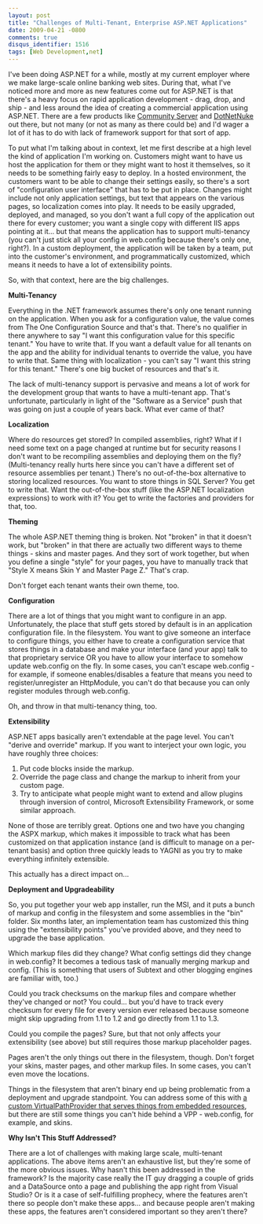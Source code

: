 ```yaml
---
layout: post
title: "Challenges of Multi-Tenant, Enterprise ASP.NET Applications"
date: 2009-04-21 -0800
comments: true
disqus_identifier: 1516
tags: [Web Development,net]
---
```

I've been doing ASP.NET for a while, mostly at my current employer where
we make large-scale online banking web sites. During that, what I've
noticed more and more as new features come out for ASP.NET is that
there's a heavy focus on rapid application development - drag, drop, and
ship - and less around the idea of creating a commercial application
using ASP.NET. There are a few products like [Community
Server](http://communityserver.com/) and
[DotNetNuke](http://www.dotnetnuke.com) out there, but not many (or not
as many as there could be) and I'd wager a lot of it has to do with lack
of framework support for that sort of app.

To put what I'm talking about in context, let me first describe at a
high level the kind of application I'm working on. Customers might want
to have us host the application for them or they might want to host it
themselves, so it needs to be something fairly easy to deploy. In a
hosted environment, the customers want to be able to change their
settings easily, so there's a sort of "configuration user interface"
that has to be put in place. Changes might include not only application
settings, but text that appears on the various pages, so localization
comes into play. It needs to be easily upgraded, deployed, and managed,
so you don't want a full copy of the application out there for every
customer; you want a single copy with different IIS apps pointing at
it... but that means the application has to support multi-tenancy (you
can't just stick all your config in web.config because there's only one,
right?). In a custom deployment, the application will be taken by a
team, put into the customer's environment, and programmatically
customized, which means it needs to have a lot of extensibility points.

So, with that context, here are the big challenges.

**Multi-Tenancy**

Everything in the .NET framework assumes there's only one tenant running
on the application. When you ask for a configuration value, the value
comes from The One Configuration Source and that's that. There's no
qualifier in there anywhere to say "I want this configuration value for
this specific tenant." You have to write that. If you want a default
value for all tenants on the app and the ability for individual tenants
to override the value, you have to write that. Same thing with
localization - you can't say "I want this string for this tenant."
There's one big bucket of resources and that's it.

The lack of multi-tenancy support is pervasive and means a lot of work
for the development group that wants to have a multi-tenant app. That's
unfortunate, particularly in light of the "Software as a Service" push
that was going on just a couple of years back. What ever came of that?

**Localization**

Where do resources get stored? In compiled assemblies, right? What if I
need some text on a page changed at runtime but for security reasons I
don't want to be recompiling assemblies and deploying them on the fly?
(Multi-tenancy really hurts here since you can't have a different set of
resource assemblies per tenant.) There's no out-of-the-box alternative
to storing localized resources. You want to store things in SQL Server?
You get to write that. Want the out-of-the-box stuff (like the ASP.NET
localization expressions) to work with it? You get to write the
factories and providers for that, too.

**Theming**

The whole ASP.NET theming thing is broken. Not "broken" in that it
doesn't work, but "broken" in that there are actually two different ways
to theme things - skins and master pages. And they sort of work
together, but when you define a single "style" for your pages, you have
to manually track that "Style X means Skin Y and Master Page Z." That's
crap.

Don't forget each tenant wants their own theme, too.

**Configuration**

There are a lot of things that you might want to configure in an app.
Unfortunately, the place that stuff gets stored by default is in an
application configuration file. In the filesystem. You want to give
someone an interface to configure things, you either have to create a
configuration service that stores things in a database and make your
interface (and your app) talk to that proprietary service OR you have to
allow your interface to somehow update web.config on the fly. In some
cases, you can't escape web.config - for example, if someone
enables/disables a feature that means you need to register/unregister an
HttpModule, you can't do that because you can only register modules
through web.config.

Oh, and throw in that multi-tenancy thing, too.

**Extensibility**

ASP.NET apps basically aren't extendable at the page level. You can't
"derive and override" markup. If you want to interject your own logic,
you have roughly three choices:

1.  Put code blocks inside the markup.
2.  Override the page class and change the markup to inherit from your
    custom page.
3.  Try to anticipate what people might want to extend and allow plugins
    through inversion of control, Microsoft Extensibility Framework, or
    some similar approach.

None of those are terribly great. Options one and two have you changing
the ASPX markup, which makes it impossible to track what has been
customized on that application instance (and is difficult to manage on a
per-tenant basis) and option three quickly leads to YAGNI as you try to
make everything infinitely extensible.

This actually has a direct impact on...

**Deployment and Upgradeability**

So, you put together your web app installer, run the MSI, and it puts a
bunch of markup and config in the filesystem and some assemblies in the
"bin" folder. Six months later, an implementation team has customized
this thing using the "extensibility points" you've provided above, and
they need to upgrade the base application.

Which markup files did they change? What config settings did they change
in web.config? It becomes a tedious task of manually merging markup and
config. (This is something that users of Subtext and other blogging
engines are familiar with, too.)

Could you track checksums on the markup files and compare whether
they've changed or not? You could... but you'd have to track every
checksum for every file for every version ever released because someone
might skip upgrading from 1.1 to 1.2 and go directly from 1.1 to 1.3.

Could you compile the pages? Sure, but that not only affects your
extensibility (see above) but still requires those markup placeholder
pages.

Pages aren't the only things out there in the filesystem, though. Don't
forget your skins, master pages, and other markup files. In some cases,
you can't even move the locations.

Things in the filesystem that aren't binary end up being problematic
from a deployment and upgrade standpoint. You can address some of this
with [a custom VirtualPathProvider that serves things from embedded
resources](/archive/2007/07/13/embeddedresourcepathprovider---binary-only-asp.net-2.0.aspx),
but there are still some things you can't hide behind a VPP -
web.config, for example, and skins.

**Why Isn't This Stuff Addressed?**

There are a lot of challenges with making large scale, multi-tenant
applications. The above items aren't an exhaustive list, but they're
some of the more obvious issues. Why hasn't this been addressed in the
framework? Is the majority case really the IT guy dragging a couple of
grids and a DataSource onto a page and publishing the app right from
Visual Studio? Or is it a case of self-fulfilling prophecy, where the
features aren't there so people don't make these apps... and because
people aren't making these apps, the features aren't considered
important so they aren't there?

